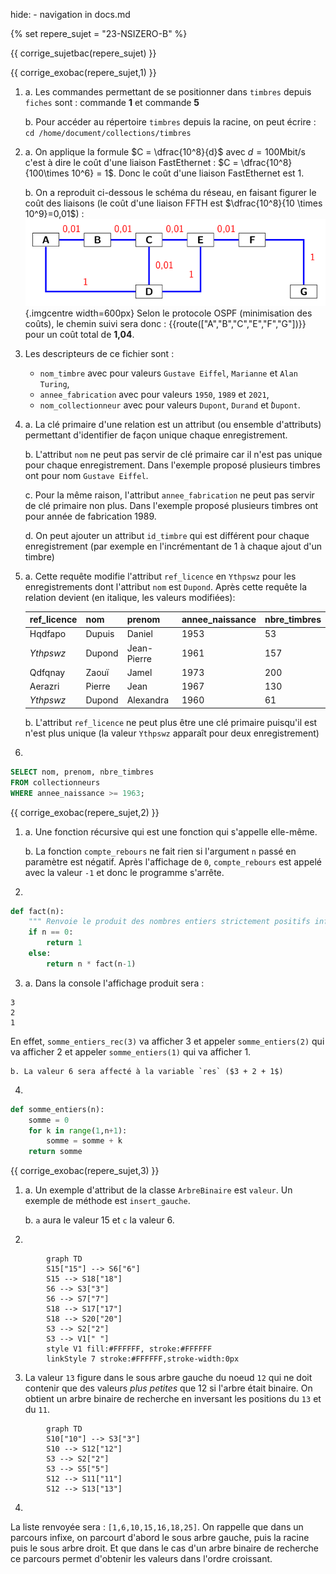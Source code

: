 hide: - navigation  in docs.md

{% set repere_sujet = "23-NSIZERO-B" %}

{{ corrige_sujetbac(repere_sujet) }}


{{ corrige_exobac(repere_sujet,1) }}

1.  a. Les commandes permettant de se positionner dans `timbres` depuis `fiches` sont : commande **1** et commande **5**

    b. Pour accéder au répertoire `timbres` depuis la racine, on peut écrire : `cd /home/document/collections/timbres`

2.  a. On applique la formule $C = \dfrac{10^8}{d}$ avec $d = 100$Mbit/s c'est à dire le coût d'une liaison FastEthernet :
$C = \dfrac{10^8}{100\times 10^6} = 1$. Donc le coût d'une liaison FastEthernet est 1. 

    b. On a reproduit ci-dessous le schéma du réseau, en faisant figurer le coût des liaisons (le coût d'une liaison FFTH est $\dfrac{10^8}{10 \times 10^9}=0,01$) :
    ![reseau](../../images/Corriges/23-NSIZERO-B1.png){.imgcentre width=600px}
    Selon le protocole OSPF (minimisation des coûts), le chemin suivi sera donc : {{route(["A","B","C","E","F","G"])}} pour un coût total de **1,04**.

3. Les descripteurs de ce fichier sont :  
    * `nom_timbre` avec pour valeurs `Gustave Eiffel`, `Marianne` et `Alan Turing`,
    * `annee_fabrication` avec pour valeurs `1950`, `1989` et `2021`,
    * `nom_collectionneur` avec pour valeurs `Dupont`, `Durand` et ̀`Dupont`.

4.  a. La clé primaire d'une relation est un attribut (ou ensemble d'attributs) permettant d'identifier de façon unique chaque enregistrement.

    b. L'attribut  `nom` ne peut pas servir de clé primaire car il n'est pas unique pour chaque enregistrement. Dans l'exemple proposé plusieurs timbres ont pour nom `Gustave Eiffel`.

    c. Pour la même raison, l'attribut `annee_fabrication` ne peut pas servir de clé primaire non plus. Dans l'exemple proposé plusieurs timbres ont pour année de fabrication 1989.

    d. On peut ajouter un attribut `id_timbre` qui est différent pour chaque enregistrement (par exemple en l'incrémentant de 1 à chaque ajout d'un timbre)

5.  a. Cette requête modifie l'attribut `ref_licence` en `Ythpswz` pour les enregistrements dont l'attribut `nom` est `Dupond`. Après cette requête la relation devient (en italique, les valeurs modifiées):

    |ref_licence|nom       |prenom         |annee_naissance|nbre_timbres|
    |-----------|----------|---------------|---------------|------------|
    |Hqdfapo|Dupuis|Daniel|1953|53|
    |*Ythpswz*|Dupond|Jean-Pierre|1961|157|
    |Qdfqnay|Zaouï|Jamel|1973|200|
    |Aerazri|Pierre|Jean|1967|130|
    |*Ythpswz*|Dupond|Alexandra|1960|61|

    b. L'attribut `ref_licence` ne peut plus être une clé primaire puisqu'il est n'est plus unique (la valeur `Ythpswz`  apparaît pour deux enregistrement)

6. 
```sql
SELECT nom, prenom, nbre_timbres 
FROM collectionneurs
WHERE annee_naissance >= 1963;
```

{{ corrige_exobac(repere_sujet,2) }}

1.  a. Une fonction récursive qui est une fonction qui s'appelle elle-même.

    b. La fonction `compte_rebours` ne fait rien si l'argument `n` passé en paramètre est négatif. Après l'affichage de `0`, `compte_rebours` est appelé avec la valeur `-1` et donc le programme s'arrête.

2.  
```python
def fact(n):
    """ Renvoie le produit des nombres entiers strictement positifs inférieurs à n """
    if n == 0:
        return 1
    else:
        return n * fact(n-1)
```

3.  a. Dans la console l'affichage produit sera :
```pycon
3
2
1
```
En effet, `somme_entiers_rec(3)` va afficher 3 et appeler `somme_entiers(2)` qui va afficher 2 et appeler `somme_entiers(1)` qui va afficher 1.

    b. La valeur 6 sera affecté à la variable `res` ($3 + 2 + 1$)

4.
```python
def somme_entiers(n):
    somme = 0
    for k in range(1,n+1):
        somme = somme + k
    return somme
```


{{ corrige_exobac(repere_sujet,3) }}

1.  a. Un exemple d'attribut de la classe `ArbreBinaire` est `valeur`. Un exemple de méthode est `insert_gauche`.

    b. `a` aura le valeur 15 et `c` la valeur 6.

2.  
```mermaid
        graph TD
        S15["15"] --> S6["6"]
        S15 --> S18["18"]
        S6 --> S3["3"]
        S6 --> S7["7"]
        S18 --> S17["17"]
        S18 --> S20["20"]
        S3 --> S2["2"]
        S3 --> V1[" "]
        style V1 fill:#FFFFFF, stroke:#FFFFFF
        linkStyle 7 stroke:#FFFFFF,stroke-width:0px
```

3. La valeur `13` figure dans le sous arbre gauche du noeud `12` qui ne doit contenir que des valeurs *plus petites* que 12 si l'arbre était binaire. On obtient un arbre binaire de recherche en inversant les positions du `13` et du `11`.

```mermaid
        graph TD
        S10["10"] --> S3["3"]
        S10 --> S12["12"]
        S3 --> S2["2"]
        S3 --> S5["5"]
        S12 --> S11["11"]
        S12 --> S13["13"]
```

4.
La liste renvoyée sera : `[1,6,10,15,16,18,25]`. On rappelle que dans un parcours infixe, on parcourt d'abord le sous arbre gauche, puis la racine puis le sous arbre droit. Et que dans le cas d'un arbre binaire de recherche ce parcours permet d'obtenir les valeurs dans l'ordre croissant.